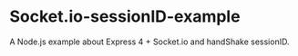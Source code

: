 Socket.io-sessionID-example
===============

A Node.js example about Express 4 + Socket.io and handShake sessionID.
